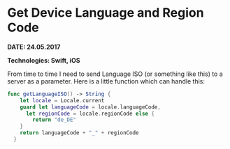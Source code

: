 # Get Device Language and Region Code

__DATE: 24.05.2017__

__Technologies: Swift, iOS__

From time to time I need to send Language ISO (or something like this) to a server as a parameter. Here is a little function which can handle this:

```swift
func getLanguageISO() -> String {
    let locale = Locale.current
    guard let languageCode = locale.languageCode,
      let regionCode = locale.regionCode else {
        return "de_DE"
    }
    return languageCode + "_" + regionCode
  }

```
